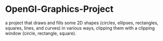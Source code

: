 # OpenGl-Graphics-Project
 a project that draws and fills some 2D shapes (circles, ellipses, rectangles, squares, lines, and curves) in various ways, clipping them with a clipping window (circle, rectangle, square).

